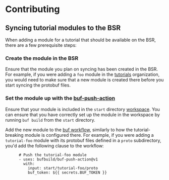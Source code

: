 Contributing
============

## Syncing tutorial modules to the BSR

When adding a module for a tutorial that should be available on the BSR, there are a few prerequisite steps:

### Create the module in the BSR

Ensure that the module you plan on syncing has been created in the BSR. For example, if you were adding a `foo` module in the [tutorials](https://buf.build/tutorials) organization, you would need to make sure that a new module is created there before you start syncing the protobuf files.

### Set the module up with the [buf-push-action](https://github.com/bufbuild/buf-push-action)

Ensure that your module is included in the `start` directory [workspace](../../start/buf.work.yaml). You can ensure that you have correctly set up the module in the workspace by running `buf build` from the `start` directory.

Add the new module to the [buf workflow](../workflows/buf.yaml), similarly to how the tutorial-breaking module is configured there. For example, if you were adding a `tutorial-foo` module with its protobuf files defined in a `proto` subdirectory, you'd add the following clause to the workflow:
```
      # Push the tutorial-foo module
      - uses: bufbuild/buf-push-action@v1
        with:
          input: start/tutorial-foo/proto
          buf_token: ${{ secrets.BUF_TOKEN }}
```
